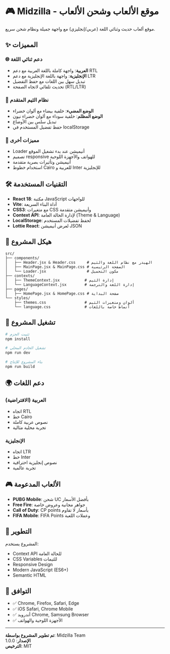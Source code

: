 # 🎮 Midzilla - موقع الألعاب وشحن الألعاب

موقع ألعاب حديث وثنائي اللغة (عربي/إنجليزي) مع واجهة جميلة ونظام شحن سريع.

## ✨ المميزات

### 🌐 دعم ثنائي اللغة
- **العربية**: واجهة كاملة باللغة العربية مع دعم RTL
- **الإنجليزية**: واجهة باللغة الإنجليزية مع دعم LTR
- تبديل سهل بين اللغات مع حفظ التفضيل
- تحديث تلقائي لاتجاه الصفحة (RTL/LTR)

### 🎨 نظام الثيم المتقدم
- **الوضع المضيء**: خلفية بيضاء مع ألوان خضراء
- **الوضع المظلم**: خلفية سوداء مع ألوان خضراء نيون
- تبديل سلس بين الأوضاع
- حفظ تفضيل المستخدم في localStorage

### 🚀 مميزات أخرى
- Loader أنيميشن عند بدء تشغيل الموقع
- تصميم responsive للهواتف والأجهزة اللوحية
- أنيميشن وتأثيرات بصرية متقدمة
- استخدام خطوط Cairo للعربية و Inter للإنجليزية

## 🛠️ التقنيات المستخدمة

- **React 18**: مكتبة JavaScript للواجهات
- **Vite**: أداة البناء السريعة
- **CSS3**: مع متغيرات CSS وأنيميشن متقدمة
- **Context API**: لإدارة الحالة العامة (Theme & Language)
- **LocalStorage**: لحفظ تفضيلات المستخدم
- **Lottie React**: لعرض أنيميشن JSON

## 📁 هيكل المشروع

```
src/
├── components/
│   ├── Header.jsx & Header.css     # الهيدر مع نظام اللغة والثيم
│   ├── MainPage.jsx & MainPage.css # الصفحة الرئيسية
│   └── Loader.jsx                  # مكون التحميل
├── contexts/
│   ├── ThemeContext.jsx           # إدارة الثيم
│   └── LanguageContext.jsx        # إدارة اللغة والترجمة
├── pages/
│   ├── HomePage.jsx & HomePage.css # صفحة البداية
└── styles/
    ├── themes.css                 # ألوان ومتغيرات الثيم
    └── language.css               # أنماط خاصة باللغات
```

## 🚀 تشغيل المشروع

```bash
# تثبيت الحزم
npm install

# تشغيل الخادم المحلي
npm run dev

# بناء المشروع للإنتاج
npm run build
```

## 🌍 دعم اللغات

### العربية (الافتراضية)
- اتجاه RTL
- خط Cairo
- نصوص عربية كاملة
- تجربة محلية مثالية

### الإنجليزية
- اتجاه LTR  
- خط Inter
- نصوص إنجليزية احترافية
- تجربة عالمية

## 🎮 الألعاب المدعومة

- **PUBG Mobile**: شحن UC بأفضل الأسعار
- **Free Fire**: جواهر مجانية وعروض خاصة  
- **Call of Duty**: CP points بأسعار لا تقاوم
- **FIFA Mobile**: FIFA Points وعملات اللعبة

## 🔧 التطوير

المشروع يستخدم:
- Context API للحالة العامة
- CSS Variables للثيمات
- Responsive Design
- Modern JavaScript (ES6+)
- Semantic HTML

## 📱 التوافق

- ✅ Chrome, Firefox, Safari, Edge
- ✅ iOS Safari, Chrome Mobile
- ✅ أندرويد Chrome, Samsung Browser
- ✅ الأجهزة اللوحية والهواتف

---

**تم تطوير المشروع بواسطة**: Midzilla Team  
**الإصدار**: 1.0.0  
**الترخيص**: MIT

